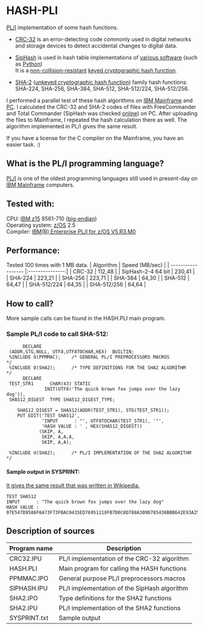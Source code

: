 # HASH-PLI
[PL/I](https://en.wikipedia.org/wiki/PL/I) implementation of some hash functions.<br>
- [CRC-32](https://en.wikipedia.org/wiki/Cyclic_redundancy_check#CRC-32_algorithm) is an error-detecting code commonly used in digital networks and storage devices to detect accidental changes to digital data.
- [SipHash](https://en.wikipedia.org/wiki/SipHash) is used in hash table implementations of [various software](https://en.wikipedia.org/wiki/SipHash#Usage) (such as [Python](https://en.wikipedia.org/wiki/Python_(programming_language)))<br>
It is a [non-collision-resistant](https://en.wikipedia.org/wiki/Collision_resistance) 
[keyed cryptographic hash function](https://en.wikipedia.org/wiki/List_of_hash_functions#Keyed_cryptographic_hash_functions).

- [SHA-2](https://en.wikipedia.org/wiki/SHA-2) ([unkeyed cryptographic hash function](https://en.wikipedia.org/wiki/List_of_hash_functions#Unkeyed_cryptographic_hash_functions)) family hash functions: SHA-224, SHA-256, SHA-384, SHA-512, SHA-512/224, SHA-512/256.

I performed a parallel test of these hash algorithms on [IBM Mainframe](https://en.wikipedia.org/wiki/Mainframe_computer) and [PC](https://de.wikipedia.org/wiki/Personal_Computer). I calculated the CRC-32 and SHA-2 codes of files with FreeCommander and Total Commander (SipHash was checked [online](https://duzun.me/playground/hash#siphash=)) on PC. After uploading the files to Mainframe, I repeated the hash calculation there as well. The algorithm implemented in PL/I gives the same result.

 If you have a license for the C compiler on the Mainframe, you have an easier task. :)

## What is the PL/I programming language?
[PL/I](https://en.wikipedia.org/wiki/PL/I) is one of the oldest programming languages still used in present-day on [IBM Mainframe](https://en.wikipedia.org/wiki/Mainframe_computer) computers.

## Tested with:
CPU: [IBM z15](https://en.wikipedia.org/wiki/IBM_z15_(microprocessor)) 8561-710 ([big-endian](https://en.wikipedia.org/wiki/Endianness))<br>
Operating system: [z/OS](https://en.wikipedia.org/wiki/Z/OS) 2.5<br>
Compiler: [IBM(R) Enterprise PL/I for z/OS V5.R3.M0](https://www.ibm.com/support/pages/enterprise-pli-zos-documentation-library)

## Performance:
Tested 100 times with 1 MB data.
| Algorithm          | Speed (MB/sec)  |
| ------------------ |:---------------:|
| CRC-32             | 112,48          |
| SipHash-2-4 64 bit | 230,41          |
| SHA-224            | 223,21          |
| SHA-256            | 223,71          |
| SHA-384            |  64,30          |
| SHA-512            |  64,47          |
| SHA-512/224        |  64,35          |
| SHA-512/256        |  64,64          |

## How to call?
More sample calls can be found in the HASH.PLI main program.
### Sample PL/I code to call SHA-512:
```
      DECLARE
 (ADDR,STG,NULL, UTF8,UTF8TOCHAR,HEX)  BUILTIN;
 %INCLUDE O(PPMMAC);    /* GENERAL PL/I PREPROCESSORS MACROS          */
 %INCLUDE O(SHA2);      /* TYPE DEFINITIONS FOR THE SHA2 ALGORITHM    */
      DECLARE
 TEST_STR1      CHAR(43) STATIC
              INIT(UTF8('The quick brown fox jumps over the lazy dog')),
 SHA512_DIGEST  TYPE SHA512_DIGEST_TYPE;

    SHA512_DIGEST = SHA512(ADDR(TEST_STR1), STG(TEST_STR1));
    PUT EDIT('TEST SHA512',
             'INPUT      : "', UTF8TOCHAR(TEST_STR1), '"',
             'HASH VALUE : ' , HEX(SHA512_DIGEST))
            (SKIP, A,
             SKIP, A,A,A,
             SKIP, A,A);

 %INCLUDE U(SHA2);      /* PL/I IMPLEMENTATION OF THE SHA2 ALGORITHM  */
```
#### Sample output in SYSPRINT:
[It gives the same result that was written in Wikipedia.](https://en.wikipedia.org/w/index.php?title=SHA-2&oldid=587073545#Examples_of_SHA-2_variants)
```
TEST SHA512
INPUT      : "The quick brown fox jumps over the lazy dog"
HASH VALUE : 07E547D9586F6A73F73FBAC0435ED76951218FB7D0C8D788A309D785436BBB642E93A252A954F23912547D1E8A3B5ED6E1BFD7097821233FA0538F3DB854FEE6
```

## Description of sources
| Program name | Description                                  |
|--------------|----------------------------------------------|
| CRC32.IPU    | PL/I implementation of the CRC-32 algorithm  |
| HASH.PLI     | Main program for calling the HASH functions  |
| PPMMAC.IPO   | General purpose PL/I preprocessors macros    |
| SIPHASH.IPU  | PL/I implementation of the SipHash algorithm |
| SHA2.IPO     | Type definitions for the SHA2 functions      |
| SHA2.IPU     | PL/I implementation of the SHA2 functions    |
| SYSPRINT.txt | Sample output                                |
